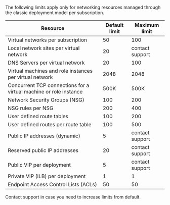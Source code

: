 The following limits apply only for networking resources managed through the classic deployment model per subscription.

Resource| Default limit | Maximum limit
--- | --- | --- 
Virtual networks per subscription | 50 | 100
Local network sites per virtual network | 20 | contact support
DNS Servers per virtual network | 20 | 100
Virtual machines and role instances per virtual network | 2048 | 2048
Concurrent TCP connections for a virtual machine or role instance | 500K | 500K 
Network Security Groups (NSG) | 100 | 200
NSG rules per NSG | 200 | 400
User defined route tables | 100 | 200
User defined routes per route table | 100 | 500
Public IP addresses (dynamic) | 5 | contact support
Reserved public IP addresses | 20 | contact support
Public VIP per deployment | 5 | contact support
Private VIP (ILB) per deployment | 1 | 1
Endpoint Access Control Lists (ACLs) | 50 | 50

Contact support in case you need to increase limits from default.
